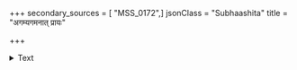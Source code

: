 +++
secondary_sources = [ "MSS_0172",]
jsonClass = "Subhaashita"
title = "अगम्यगमनात् प्रायः"

+++

<details><summary>Text</summary>

अगम्यगमनात् प्रायः प्रायश्चित्तीयते जनः।  
अगम्यं त्वद्यशो याति सर्वत्रैव च पावनम्॥
</details>
